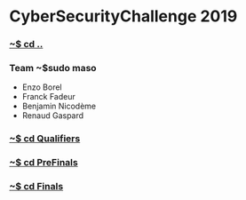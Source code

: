 # CyberSecurityChallenge 2019

### [~$ cd ..](../)

### Team ~$sudo maso
* Enzo Borel
* Franck Fadeur
* Benjamin Nicodème
* Renaud Gaspard

### [~$ cd Qualifiers](./Qualifiers)

### [~$ cd PreFinals](./PreFinals)

### [~$ cd Finals](./Finals)
